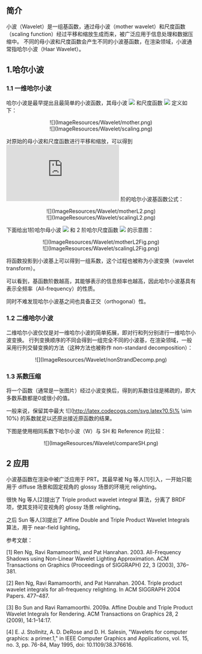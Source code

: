 ## 简介

小波（Wavelet）是一组基函数，通过母小波（mother wavelet）和尺度函数（scaling function）经过平移和缩放生成而来，被广泛应用于信息处理和数据压缩中。
不同的母小波和尺度函数会产生不同的小波基函数，在渲染领域，小波通常指哈尔小波（Haar Wavelet）。

## 1.哈尔小波

### 1.1 一维哈尔小波
哈尔小波是最早提出且最简单的小波函数，其母小波 ![](http://latex.codecogs.com/svg.latex?\psi(x)) 和尺度函数 ![](http://latex.codecogs.com/svg.latex?\phi(x)) 定义如下：

<div align=center>![](ImageResources/Wavelet/mother.png)</div>

<div align=center>![](ImageResources/Wavelet/scaling.png)</div>

对原始的母小波和尺度函数进行平移和缩放，可以得到 ![](http://latex.codecogs.com/svg.latex?j) 阶的哈尔小波基函数公式：

<div align=center>![](ImageResources/Wavelet/motherL2.png)</div>

<div align=center>![](ImageResources/Wavelet/scalingL2.png)</div>

下面给出1阶哈尔母小波 ![](http://latex.codecogs.com/svg.latex?\psi^1(x)) 和 2 阶哈尔尺度函数 ![](http://latex.codecogs.com/svg.latex?\phi^2(x)) 的示意图：

<div align=center>![](ImageResources/Wavelet/motherL2Fig.png)</div>

<div align=center>![](ImageResources/Wavelet/scalingL2Fig.png)</div>

将函数投影到小波基上可以得到一组系数，这个过程也被称为小波变换（wavelet transform）。

可以看到，基函数阶数越高，其能够表示的信息频率也越高，因此哈尔小波基具有表示全频率（All-frequency）的性质。

同时不难发现哈尔小波基之间也具备正交（orthogonal）性。

### 1.2 二维哈尔小波
二维哈尔小波仅仅是对一维哈尔小波的简单拓展，即对行和列分别进行一维哈尔小波变换。
行列变换顺序的不同会得到一组完全不同的小波基，在渲染领域，一般采用行列交替变换的方法（这种方法也被称作 non-standard decomposition）：
<div align=center>![](ImageResources/Wavelet/nonStrandDecomp.png)</div>

### 1.3 系数压缩
将一个函数（通常是一张图片）经过小波变换后，得到的系数往往是稀疏的，即大多数系数都是0或很小的值。

一般来说，保留其中最大 ![](http://latex.codecogs.com/svg.latex?0.5\% \sim 10\%) 的系数就足以还原出接近原函数的结果。

下图是使用相同系数下哈尔小波（W）与 SH 和 Reference 的比较：
<div align=center>![](ImageResources/Wavelet/compareSH.png)</div>

## 2 应用
小波基函数在渲染中被广泛应用于 PRT。其最早被 Ng 等人[1]引入，一开始只能用于 diffuse 场景和固定视角的 glossy 场景的环境光 relighting。

很快 Ng 等人[2]提出了 Triple product wavelet integral 算法，分离了 BRDF 项，使其支持可变视角的 glossy 场景 relighting。 

之后 Sun 等人[3]提出了 Affine Double and Triple Product Wavelet Integrals 算法，用于 near-field lighting。

参考文献：

[1] Ren Ng, Ravi Ramamoorthi, and Pat Hanrahan. 2003. All-Frequency Shadows using Non-Linear Wavelet Lighting Approximation. ACM Transactions on Graphics (Proceedings of SIGGRAPH) 22, 3 (2003), 376–381.

[2] Ren Ng, Ravi Ramamoorthi, and Pat Hanrahan. 2004. Triple product wavelet integrals for all-frequency relighting. In ACM SIGGRAPH 2004 Papers. 477–487.

[3] Bo Sun and Ravi Ramamoorthi. 2009a. Affine Double and Triple Product Wavelet Integrals for Rendering. ACM Transactions on Graphics 28, 2 (2009), 14:1–14:17.

[4] E. J. Stollnitz, A. D. DeRose and D. H. Salesin, "Wavelets for computer graphics: a primer.1," in IEEE Computer Graphics and Applications, vol. 15, no. 3, pp. 76-84, May 1995, doi: 10.1109/38.376616.
